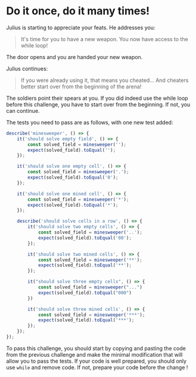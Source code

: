 # Do it once, do it many times!

Julius is starting to appreciate your feats. He addresses you:

> It's time for you to have a new weapon. You now have access to the while loop!

The door opens and you are handed your new weapon.

Julius continues:

> If you were already using it, that means you cheated... And cheaters better start over from the beginning of the arena!

The soldiers point their spears at you. If you did indeed use the while loop before this challenge, you have to start over from the beginning. If not, you can continue.

The tests you need to pass are as follows, with one new test added:

```ts
describe('minesweeper', () => {
    it('should solve empty field', () => {
        const solved_field = minesweeper('');
        expect(solved_field).toEqual('');
    });

    it('should solve one empty cell', () => {
        const solved_field = minesweeper('.');
        expect(solved_field).toEqual('0');
    });

    it('should solve one mined cell', () => {
        const solved_field = minesweeper('*');
        expect(solved_field).toEqual('*');
    });

    describe('should solve cells in a row', () => {
        it('should solve two empty cells', () => {
            const solved_field = minesweeper('..');
            expect(solved_field).toEqual('00');
        });

        it('should solve two mined cells', () => {
            const solved_field = minesweeper('**');
            expect(solved_field).toEqual('**');
        });

        it("should solve three empty cells", () => {
            const solved_field = minesweeper("...")
            expect(solved_field).toEqual("000")
        })

        it('should solve three mined cells', () => {
            const solved_field = minesweeper('***');
            expect(solved_field).toEqual('***');
        });        
    });
});
```

To pass this challenge, you should start by copying and pasting the code from the previous challenge and make the minimal modification that will allow you to pass the tests. If your code is well prepared, you should only use `while` and remove code. If not, prepare your code before the change !